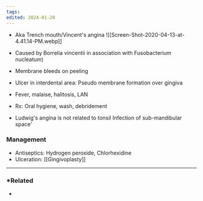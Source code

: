 ```yaml
---
tags: 
edited: 2024-01-28
---
```

- Aka Trench mouth/Vincent's angina 
![[Screen-Shot-2020-04-13-at-4.41.14-PM.webp]]

- Caused by Borrelia vincentii in association with Fusobacterium nucleatum)
- Membrane bleeds on peeling
- Ulcer in interdental area: Pseudo membrane formation over gingiva
- Fever, malaise, halitosis, LAN
- Rx: Oral hygiene, wash, debridement 
- Ludwig's angina is not related to tonsil Infection of sub-mandibular space'

### Management
- Antiseptics: Hydrogen peroxide, Chlorhexidine
- Ulceration: [[Gingivoplasty]] 
---
### *Related
- 